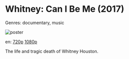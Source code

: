 # Whitney: Can I Be Me (2017)

Genres: documentary, music

![poster](http://image.tmdb.org/t/p/w500/lTIpS9tlEn625aWMK8DvPR5S335.jpg)

en:
  [720p](magnet:?xt=urn:btih:D22326B4F8576951C758BDE9A56B9FC456EE052E&tr=udp://glotorrents.pw:6969/announce&tr=udp://tracker.opentrackr.org:1337/announce&tr=udp://torrent.gresille.org:80/announce&tr=udp://tracker.openbittorrent.com:80&tr=udp://tracker.coppersurfer.tk:6969&tr=udp://tracker.leechers-paradise.org:6969&tr=udp://p4p.arenabg.ch:1337&tr=udp://tracker.internetwarriors.net:1337)
  [1080p](magnet:?xt=urn:btih:0A5E15BB1AD39BBD4A004DD488B7A5BEEED26389&tr=udp://glotorrents.pw:6969/announce&tr=udp://tracker.opentrackr.org:1337/announce&tr=udp://torrent.gresille.org:80/announce&tr=udp://tracker.openbittorrent.com:80&tr=udp://tracker.coppersurfer.tk:6969&tr=udp://tracker.leechers-paradise.org:6969&tr=udp://p4p.arenabg.ch:1337&tr=udp://tracker.internetwarriors.net:1337)
  


The life and tragic death of Whitney Houston.